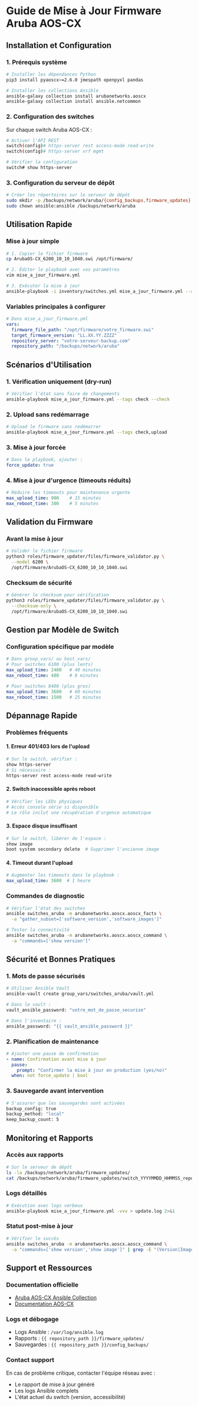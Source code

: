 # Guide de Mise à Jour Firmware Aruba AOS-CX

## Installation et Configuration

### 1. Prérequis système

```bash
# Installer les dépendances Python
pip3 install pyaoscx>=2.6.0 jmespath openpyxl pandas

# Installer les collections Ansible
ansible-galaxy collection install arubanetworks.aoscx
ansible-galaxy collection install ansible.netcommon
```

### 2. Configuration des switches

Sur chaque switch Aruba AOS-CX :

```bash
# Activer l'API REST
switch(config)# https-server rest access-mode read-write
switch(config)# https-server vrf mgmt

# Vérifier la configuration
switch# show https-server
```

### 3. Configuration du serveur de dépôt

```bash
# Créer les répertoires sur le serveur de dépôt
sudo mkdir -p /backups/network/aruba/{config_backups,firmware_updates}
sudo chown ansible:ansible /backups/network/aruba
```

## Utilisation Rapide

### Mise à jour simple

```bash
# 1. Copier le fichier firmware
cp ArubaOS-CX_6200_10_10_1040.swi /opt/firmware/

# 2. Éditer le playbook avec vos paramètres
vim mise_a_jour_firmware.yml

# 3. Exécuter la mise à jour
ansible-playbook -i inventory/switches.yml mise_a_jour_firmware.yml --ask-pass
```

### Variables principales à configurer

```yaml
# Dans mise_a_jour_firmware.yml
vars:
  firmware_file_path: "/opt/firmware/votre_firmware.swi"
  target_firmware_version: "LL.XX.YY.ZZZZ"
  repository_server: "votre-serveur-backup.com"
  repository_path: "/backups/network/aruba"
```

## Scénarios d'Utilisation

### 1. Vérification uniquement (dry-run)

```bash
# Vérifier l'état sans faire de changements
ansible-playbook mise_a_jour_firmware.yml --tags check --check
```

### 2. Upload sans redémarrage

```bash
# Upload le firmware sans redémarrer
ansible-playbook mise_a_jour_firmware.yml --tags check,upload
```

### 3. Mise à jour forcée

```yaml
# Dans le playbook, ajouter :
force_update: true
```

### 4. Mise à jour d'urgence (timeouts réduits)

```yaml
# Réduire les timeouts pour maintenance urgente
max_upload_time: 900    # 15 minutes
max_reboot_time: 300    # 5 minutes
```

## Validation du Firmware

### Avant la mise à jour

```bash
# Valider le fichier firmware
python3 roles/firmware_updater/files/firmware_validator.py \
  --model 6200 \
  /opt/firmware/ArubaOS-CX_6200_10_10_1040.swi
```

### Checksum de sécurité

```bash
# Générer le checksum pour vérification
python3 roles/firmware_updater/files/firmware_validator.py \
  --checksum-only \
  /opt/firmware/ArubaOS-CX_6200_10_10_1040.swi
```

## Gestion par Modèle de Switch

### Configuration spécifique par modèle

```yaml
# Dans group_vars/ ou host_vars/
# Pour switches 6100 (plus lents)
max_upload_time: 2400   # 40 minutes
max_reboot_time: 480    # 8 minutes

# Pour switches 8400 (plus gros)
max_upload_time: 3600   # 60 minutes  
max_reboot_time: 1500   # 25 minutes
```

## Dépannage Rapide

### Problèmes fréquents

#### 1. Erreur 401/403 lors de l'upload

```bash
# Sur le switch, vérifier :
show https-server
# Si nécessaire :
https-server rest access-mode read-write
```

#### 2. Switch inaccessible après reboot

```bash
# Vérifier les LEDs physiques
# Accès console série si disponible
# Le rôle inclut une récupération d'urgence automatique
```

#### 3. Espace disque insuffisant

```bash
# Sur le switch, libérer de l'espace :
show image
boot system secondary delete  # Supprimer l'ancienne image
```

#### 4. Timeout durant l'upload

```yaml
# Augmenter les timeouts dans le playbook :
max_upload_time: 3600  # 1 heure
```

### Commandes de diagnostic

```bash
# Vérifier l'état des switches
ansible switches_aruba -m arubanetworks.aoscx.aoscx_facts \
  -a "gather_subset=['software_version','software_images']"

# Tester la connectivité
ansible switches_aruba -m arubanetworks.aoscx.aoscx_command \
  -a "commands=['show version']"
```

## Sécurité et Bonnes Pratiques

### 1. Mots de passe sécurisés

```bash
# Utiliser Ansible Vault
ansible-vault create group_vars/switches_aruba/vault.yml

# Dans le vault :
vault_ansible_password: "votre_mot_de_passe_securise"

# Dans l'inventaire :
ansible_password: "{{ vault_ansible_password }}"
```

### 2. Planification de maintenance

```yaml
# Ajouter une pause de confirmation
- name: Confirmation avant mise à jour
  pause:
    prompt: "Confirmer la mise à jour en production (yes/no)"
  when: not force_update | bool
```

### 3. Sauvegarde avant intervention

```bash
# S'assurer que les sauvegardes sont activées
backup_config: true
backup_method: "local"
keep_backup_count: 5
```

## Monitoring et Rapports

### Accès aux rapports

```bash
# Sur le serveur de dépôt
ls -la /backups/network/aruba/firmware_updates/
cat /backups/network/aruba/firmware_updates/switch_YYYYMMDD_HHMMSS_report.md
```

### Logs détaillés

```bash
# Exécution avec logs verbeux
ansible-playbook mise_a_jour_firmware.yml -vvv > update.log 2>&1
```

### Statut post-mise à jour

```bash
# Vérifier le succès
ansible switches_aruba -m arubanetworks.aoscx.aoscx_command \
  -a "commands=['show version','show image']" | grep -E "(Version|Image)"
```

## Support et Ressources

### Documentation officielle
- [Aruba AOS-CX Ansible Collection](https://galaxy.ansible.com/arubanetworks/aoscx)
- [Documentation AOS-CX](https://developer.arubanetworks.com/)

### Logs et débogage
- Logs Ansible : `/var/log/ansible.log`
- Rapports : `{{ repository_path }}/firmware_updates/`
- Sauvegardes : `{{ repository_path }}/config_backups/`

### Contact support
En cas de problème critique, contacter l'équipe réseau avec :
- Le rapport de mise à jour généré
- Les logs Ansible complets
- L'état actuel du switch (version, accessibilité)